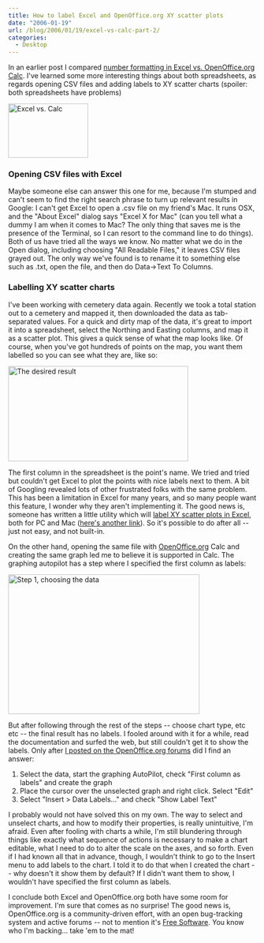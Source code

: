 ```yaml
---
title: How to label Excel and OpenOffice.org XY scatter plots
date: "2006-01-19"
url: /blog/2006/01/19/excel-vs-calc-part-2/
categories:
  - Desktop
---
```

In an earlier post I compared [number formatting in Excel vs. OpenOffice.org Calc][1]. I've learned some more interesting things about both spreadsheets, as regards opening CSV files and adding labels to XY scatter charts (spoiler: both spreadsheets have problems)

<img src="/media/2006/01/excel-vs-calc-2.png" alt="Excel vs. Calc" width="162" height="110" />

### Opening CSV files with Excel

Maybe someone else can answer this one for me, because I'm stumped and can't seem to find the right search phrase to turn up relevant results in Google: I can't get Excel to open a .csv file on my friend's Mac. It runs OSX, and the "About Excel" dialog says "Excel X for Mac" (can you tell what a dummy I am when it comes to Mac? The only thing that saves me is the presence of the Terminal, so I can resort to the command line to do things). Both of us have tried all the ways we know. No matter what we do in the Open dialog, including choosing "All Readable Files," it leaves CSV files grayed out. The only way we've found is to rename it to something else such as .txt, open the file, and then do Data->Text To Columns.

### Labelling XY scatter charts

I've been working with cemetery data again. Recently we took a total station out to a cemetery and mapped it, then downloaded the data as tab-separated values. For a quick and dirty map of the data, it's great to import it into a spreadsheet, select the Northing and Easting columns, and map it as a scatter plot. This gives a quick sense of what the map looks like. Of course, when you've got hundreds of points on the map, you want them labelled so you can see what they are, like so:

<img src="/media/2006/01/oocalc-scatter-plot-result.png" alt="The desired result" width="365" height="193" />

The first column in the spreadsheet is the point's name. We tried and tried but couldn't get Excel to plot the points with nice labels next to them. A bit of Googling revealed lots of other frustrated folks with the same problem. This has been a limitation in Excel for many years, and so many people want this feature, I wonder why they aren't implementing it. The good news is, someone has written a little utility which will [label XY scatter plots in Excel][2], both for PC and Mac ([here's another link][3]). So it's possible to do after all -- just not easy, and not built-in.

On the other hand, opening the same file with [OpenOffice.org][4] Calc and creating the same graph led me to believe it is supported in Calc. The graphing autopilot has a step where I specified the first column as labels:

<img src="/media/2006/01/oocalc-scatter-plot-step1.png" alt="Step 1, choosing the data" width="388" height="283" />

But after following through the rest of the steps -- choose chart type, etc etc -- the final result has no labels. I fooled around with it for a while, read the documentation and surfed the web, but still couldn't get it to show the labels. Only after [I posted on the OpenOffice.org forums][5] did I find an answer:

1.  Select the data, start the graphing AutoPilot, check "First column as labels" and create the graph
2.  Place the cursor over the unselected graph and right click. Select "Edit"
3.  Select "Insert > Data Labels&#8230;" and check "Show Label Text"

I probably would not have solved this on my own. The way to select and unselect charts, and how to modify their properties, is really unintuitive, I'm afraid. Even after fooling with charts a while, I'm still blundering through things like exactly what sequence of actions is necessary to make a chart editable, what I need to do to alter the scale on the axes, and so forth. Even if I had known all that in advance, though, I wouldn't think to go to the Insert menu to add labels to the chart. I told it to do that when I created the chart -- why doesn't it show them by default? If I didn't want them to show, I wouldn't have specified the first column as labels.

I conclude both Excel and OpenOffice.org both have some room for improvement. I'm sure that comes as no surprise! The good news is, OpenOffice.org is a community-driven effort, with an open bug-tracking system and active forums -- not to mention it's [Free Software][6]. You know who I'm backing&#8230; take 'em to the mat!

 [1]: http://www.xaprb.com/blog/2005/12/30/excel-calc-number-formatting/
 [2]: http://www.bmsltd.ie/MVP/MVPPage.asp
 [3]: http://www.appspro.com/Utilities/ChartLabeler.htm
 [4]: http://www.openoffice.org
 [5]: http://www.oooforum.org/forum/viewtopic.phtml?t=30294
 [6]: http://www.gnu.org/philosophy/free-sw.html
